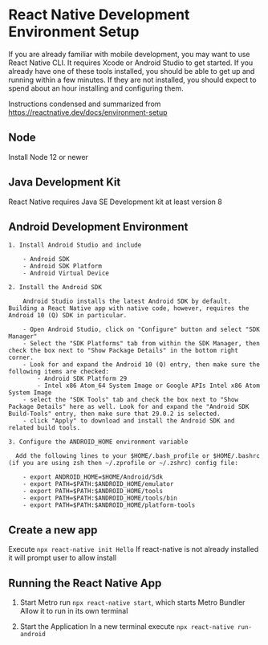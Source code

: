# React Native Development Environment Setup
  If you are already familiar with mobile development, you may want to use React Native CLI. It requires Xcode or Android Studio to get started. If you already have one of these tools installed, you should be able to get up and running within a few minutes. If they are not installed, you should expect to spend about an hour installing and configuring them.

  Instructions condensed and summarized from https://reactnative.dev/docs/environment-setup

## Node

Install Node 12 or newer

## Java Development Kit

React Native requires Java SE Development kit at least version 8

## Android Development Environment

    1. Install Android Studio and include

        - Android SDK
        - Android SDK Platform
        - Android Virtual Device

    2. Install the Android SDK

        Android Studio installs the latest Android SDK by default. Building a React Native app with native code, however, requires the Android 10 (Q) SDK in particular.

        - Open Android Studio, click on "Configure" button and select "SDK Manager"
        - Select the "SDK Platforms" tab from within the SDK Manager, then check the box next to "Show Package Details" in the bottom right corner.
        - Look for and expand the Android 10 (Q) entry, then make sure the following items are checked:
            - Android SDK Platform 29
            - Intel x86 Atom_64 System Image or Google APIs Intel x86 Atom System Image
        - select the "SDK Tools" tab and check the box next to "Show Package Details" here as well. Look for and expand the "Android SDK Build-Tools" entry, then make sure that 29.0.2 is selected.
        - click "Apply" to download and install the Android SDK and related build tools.

    3. Configure the ANDROID_HOME environment variable

      Add the following lines to your $HOME/.bash_profile or $HOME/.bashrc (if you are using zsh then ~/.zprofile or ~/.zshrc) config file:

        - export ANDROID_HOME=$HOME/Android/Sdk
        - export PATH=$PATH:$ANDROID_HOME/emulator
        - export PATH=$PATH:$ANDROID_HOME/tools
        - export PATH=$PATH:$ANDROID_HOME/tools/bin
        - export PATH=$PATH:$ANDROID_HOME/platform-tools

## Create a new app

Execute `npx react-native init Hello`
If react-native is not already installed it will prompt user to allow install

## Running the React Native App

1. Start Metro
    run `npx react-native start`, which starts Metro Bundler
    Allow it to run in its own terminal

2. Start the Application
    In a new terminal execute `npx react-native run-android`